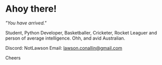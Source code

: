 # Ahoy there!

<i>"You have arrived."</i>

Student, Python Developer, Basketballer, Cricketer, Rocket Leaguer and person of average intelligence. Ohh, and avid Australian.

Discord: NotLawson
Email: lawson.conallin@gmail.com

Cheers
